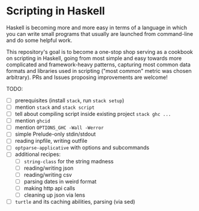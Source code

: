 # Scripting in Haskell

Haskell is becoming more and more easy in terms of a language in which
you can write small programs that usually are launched from
command-line and do some helpful work.

This repository's goal is to become a one-stop shop serving as a
cookbook on scripting in Haskell, going from most simple and easy
towards more complicated and framework-heavy patterns, capturing most
common data formats and libraries used in scripting ("most common"
metric was chosen arbitrary). PRs and Issues proposing improvements
are welcome!

TODO:

- [ ] prerequisites (install `stack`, run `stack setup`)
- [ ] mention `stack` and `stack script`
- [ ] tell about compiling script inside existing project `stack ghc ...`
- [ ] mention `ghcid`
- [ ] mention `OPTIONS_GHC -Wall -Werror`
- [ ] simple Prelude-only stdin/stdout
- [ ] reading inpfile, writing outfile
- [ ] `optparse-applicative` with options and subcommands
- [ ] additional recipes:
  - [ ] `string-class` for the string madness
  - [ ] reading/writing json
  - [ ] reading/writing csv
  - [ ] parsing dates in weird format
  - [ ] making http api calls
  - [ ] cleaning up json via lens
- [ ] `turtle` and its caching abilities, parsing (via sed)

